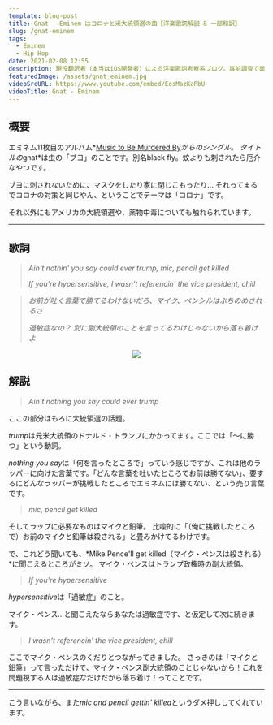 ```yaml
---
template: blog-post
title: Gnat - Eminem はコロナと米大統領選の曲【洋楽歌詞解説 & 一部和訳】
slug: /gnat-eminem
tags:
  - Eminem
  - Hip Hop
date: 2021-02-08 12:55
description: 現役翻訳者（本当はiOS開発者）による洋楽歌詞考察系ブログ。事前調査で面白かったものや役に立ちそうな内容を記事にしています。自分のメモ的な役割です。英語学習にご活用いただければうれしいです！取り上げるジャンルはヒップホップが多くなるかもしれないですが、ロックやブルースを特に聴いてる人です。今回はエミネム『ナット』を取り上げています。
featuredImage: /assets/gnat_eminem.jpg
videoSrcURL: https://www.youtube.com/embed/EosMazKaPbU
videoTitle: Gnat - Eminem
---
```

## 概要

エミネム11枚目のアルバム*[Music to Be Murdered By](https://amzn.to/2N5r5UR)*からのシングル。
タイトルの*gnat*は虫の「ブヨ」のことです。別名black fly。蚊よりも刺されたら厄介なやつです。

ブヨに刺されないために、マスクをしたり家に閉じこもったり...
それってまるでコロナの対策と同じやん、ということでテーマは「コロナ」です。

それ以外にもアメリカの大統領選や、薬物中毒についても触れられています。

- - -

## 歌詞

> *Ain't nothin' you say could ever trump, mic, pencil get killed*
>
> *If you're hypersensitive, I wasn't referencin' the vice president, chill*

> *お前が吐く言葉で勝てるわけないだろ、マイク、ペンシルはぶちのめされるさ*
>
> *過敏症なの？ 別に副大統領のことを言ってるわけじゃないから落ち着けよ*

<div align="center">

<a href="https://www.amazon.co.jp/-/en/dp/B08QYYM7BY?dchild=1&keywords=gnat&qid=1610929206&s=dmusic&sr=1-1&linkCode=li3&tag=koolmusik-22&linkId=6a45e34092f0f1a074618d936a971dbe&language=en_US&ref_=as_li_ss_il" target="_blank"><img border="0" src="//ws-fe.amazon-adsystem.com/widgets/q?_encoding=UTF8&ASIN=B08QYYM7BY&Format=_SL500_&ID=AsinImage&MarketPlace=JP&ServiceVersion=20070822&WS=1&tag=koolmusik-22&language=en_US" ></a><img src="https://ir-jp.amazon-adsystem.com/e/ir?t=koolmusik-22&language=en_US&l=li3&o=9&a=B08QYYM7BY" width="1" height="1" border="0" alt="" style="border:none !important; margin:0px !important;" />

</div>

## 解説

> *Ain't nothing you say could ever trump*

ここの部分はもろに大統領選の話題。

*trump*は元米大統領のドナルド・トランプにかかってます。ここでは「〜に勝つ」という動詞。

*nothing you say*は「何を言ったところで」っていう感じですが、これは他のラッパーに向けた言葉です。「どんな言葉を吐いたところでお前は勝てない」、要するにどんなラッパーが挑戦したところでエミネムには勝てない、という売り言葉です。

> *mic, pencil get killed*

そしてラップに必要なものはマイクと鉛筆。
比喩的に「（俺に挑戦したところで）お前のマイクと鉛筆は殺される」と畳みかけてるわけです。

で、これどう聞いても、*Mike Pence'll get killed（マイク・ペンスは殺される）*に聞こえるところがミソ。
マイク・ペンスはトランプ政権時の副大統領。

> *If you're hypersensitive*

*hypersensitive*は「過敏症」のこと。

マイク・ペンス...と聞こえたならあなたは過敏症です、と仮定して次に続きます。

> *I wasn't referencin' the vice president, chill*

ここでマイク・ペンスのくだりとつながってきました。
さっきのは「マイクと鉛筆」って言っただけで、マイク・ペンス副大統領のことじゃないから！これを問題視する人は過敏症なだけだから落ち着け！ってことです。

---

こう言いながら、また*mic and pencil gettin' killed*というダメ押ししてくれています。